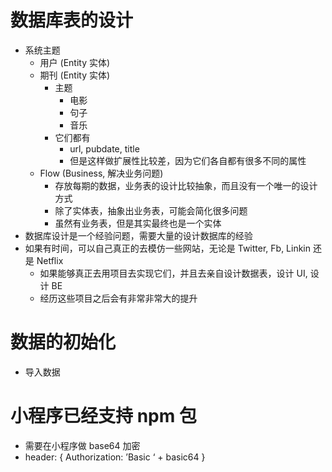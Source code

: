 # 数据库表的设计
- 系统主题
  - 用户 (Entity 实体)
  - 期刊 (Entity 实体)
    - 主题
      - 电影
      - 句子
      - 音乐
    - 它们都有
      - url, pubdate, title
      - 但是这样做扩展性比较差，因为它们各自都有很多不同的属性
  - Flow (Business, 解决业务问题)
    - 存放每期的数据，业务表的设计比较抽象，而且没有一个唯一的设计方式
    - 除了实体表，抽象出业务表，可能会简化很多问题
    - 虽然有业务表，但是其实最终也是一个实体
- 数据库设计是一个经验问题，需要大量的设计数据库的经验
- 如果有时间，可以自己真正的去模仿一些网站，无论是 Twitter, Fb, Linkin 还是 Netflix
  - 如果能够真正去用项目去实现它们，并且去亲自设计数据表，设计 UI, 设计 BE
  - 经历这些项目之后会有非常非常大的提升

# 数据的初始化
- 导入数据

# 小程序已经支持 npm 包
- 需要在小程序做 base64 加密
- header: { Authorization: ’Basic ‘ + basic64 }
